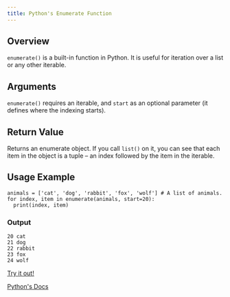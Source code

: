 ```yaml
---
title: Python's Enumerate Function
---
```


## Overview
`enumerate()` is a built-in function in Python. It is useful for iteration over a list or any other iterable.

## Arguments
`enumerate()` requires an iterable, and `start` as an optional parameter (it defines where the indexing starts).

## Return Value
Returns an enumerate object. If you call `list()` on it, you can see that each item in the object is a tuple – an index followed by the item in the iterable.

## Usage Example
    animals = ['cat', 'dog', 'rabbit', 'fox', 'wolf'] # A list of animals.
    for index, item in enumerate(animals, start=20):
      print(index, item)
### Output
    20 cat
    21 dog
    22 rabbit
    23 fox
    24 wolf

<a href='https://repl.it/repls/DarksalmonMajesticDecagons'>Try it out!</a>

<a href='https://docs.python.org/3/library/functions.html#enumerate'>Python's Docs</a>
